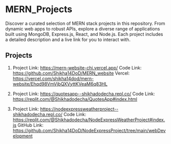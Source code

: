 # MERN_Projects
Discover a curated selection of MERN stack projects in this repository. From dynamic web apps to robust APIs, explore a diverse range of applications built using MongoDB, Express.js, React, and Node.js. Each project includes a detailed description and a live link for you to interact with.


## Projects ##

1. Project Link:  https://mern-website-chi.vercel.app/
   Code Link: https://github.com/Shikha14DoD/MERN_website
   Vercel: https://vercel.com/shikha14dod/mern-website/Ehqd98VmVjbQXVyttKVeaM6q83HL


2. Project Link: https://quotesapp--shikhadodecha.repl.co/
   Code Link: https://replit.com/@Shikhadodecha/QuotesApp#index.html

3.  Project Link: https://nodeexpressweatherproject--shikhadodecha.repl.co/
    Code Link: https://replit.com/@Shikhadodecha/NodeExpressWeatherProject#index.js
    GitHub Link: https://github.com/Shikha14DoD/NodeExpressProject/tree/main/webDevelopment

    
    
   
   
